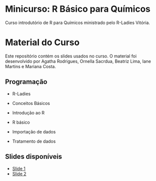 # Minicurso: R Básico para Químicos

Curso introdutório de R para Químicos ministrado pelo R-Ladies Vitória.

# Material do Curso

Este repositório contém os slides usados no curso. O material foi desenvolvido por Agatha Rodrigues, Ornella Sacrdua, Beatriz Lima, Iane Martins e Mariana Costa.

## Programação

- R-Ladies

- Conceitos Básicos

- Introdução ao R

- R básico

- Importação de dados

- Tratamento de dados

## Slides disponíveis

- [Slide 1](https://r-ladies-vitoria.github.io/minicurso_r_para_quimicos_rladies/slide1)
- [Slide 2](https://r-ladies-vitoria.github.io/minicurso_r_para_quimicos_rladies/slide2)


